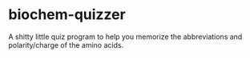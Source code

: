 biochem-quizzer
===============

A shitty little quiz program to help you memorize the abbreviations and polarity/charge of the amino acids.
